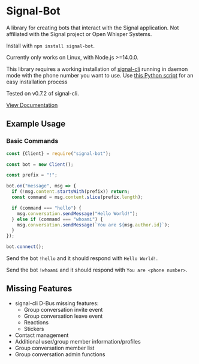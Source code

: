 # Signal-Bot

A library for creating bots that interact with the Signal application. Not affiliated with the Signal project or Open Whisper Systems.

Install with `npm install signal-bot`.

Currently only works on Linux, with Node.js >=14.0.0.

This library requires a working installation of [signal-cli](https://github.com/AsamK/signal-cli)
running in daemon mode with the phone number you want to use.
Use [this Python script](https://gist.github.com/Vic3198/f0c9e17ef3d70e7b8c066bfd8cf4db2d) for an easy installation process

Tested on v0.7.2 of signal-cli.

[View Documentation](https://tapucosmo.github.io/signal-bot/)

## Example Usage

### Basic Commands

```js
const {Client} = require("signal-bot");

const bot = new Client();

const prefix = "!";

bot.on("message", msg => {
  if (!msg.content.startsWith(prefix)) return;
  const command = msg.content.slice(prefix.length);

  if (command === "hello") {
    msg.conversation.sendMessage("Hello World!");
  } else if (command === "whoami") {
    msg.conversation.sendMessage(`You are ${msg.author.id}`);
  }
});

bot.connect();
```

Send the bot `!hello` and it should respond with `Hello World!`.

Send the bot `!whoami` and it should respond with `You are <phone number>`.

## Missing Features

* signal-cli D-Bus missing features:
  - Group conversation invite event
  - Group conversation leave event
  - Reactions
  - Stickers
* Contact management
* Additional user/group member information/profiles
* Group conversation member list
* Group conversation admin functions
